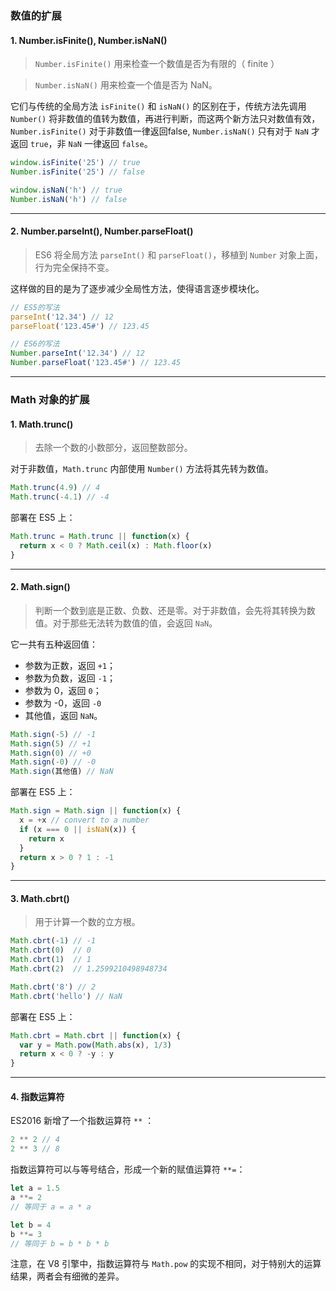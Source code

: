 ### 数值的扩展

#### 1. Number.isFinite(), Number.isNaN()

> `Number.isFinite()` 用来检查一个数值是否为有限的（ finite ）

> `Number.isNaN()` 用来检查一个值是否为 NaN。

它们与传统的全局方法 `isFinite()` 和 `isNaN()` 的区别在于，传统方法先调用 `Number()` 将非数值的值转为数值，再进行判断，而这两个新方法只对数值有效，`Number.isFinite()` 对于非数值一律返回false, `Number.isNaN()` 只有对于 `NaN` 才返回 `true`，非 `NaN` 一律返回 `false`。

```javascript
window.isFinite('25') // true
Number.isFinite('25') // false

window.isNaN('h') // true
Number.isNaN('h') // false
```

---

#### 2. Number.parseInt(), Number.parseFloat()

> ES6 将全局方法 `parseInt()` 和 `parseFloat()`，移植到 `Number` 对象上面，行为完全保持不变。

这样做的目的是为了逐步减少全局性方法，使得语言逐步模块化。

```javascript
// ES5的写法
parseInt('12.34') // 12
parseFloat('123.45#') // 123.45

// ES6的写法
Number.parseInt('12.34') // 12
Number.parseFloat('123.45#') // 123.45
```

---

### Math 对象的扩展

#### 1. Math.trunc()

> 去除一个数的小数部分，返回整数部分。

对于非数值，`Math.trunc` 内部使用 `Number()` 方法将其先转为数值。

```javascript
Math.trunc(4.9) // 4
Math.trunc(-4.1) // -4
```

部署在 ES5 上：

```javascript
Math.trunc = Math.trunc || function(x) {
  return x < 0 ? Math.ceil(x) : Math.floor(x)
}
```

---

#### 2. Math.sign()

> 判断一个数到底是正数、负数、还是零。对于非数值，会先将其转换为数值。对于那些无法转为数值的值，会返回 `NaN`。

它一共有五种返回值：

- 参数为正数，返回 `+1`；
- 参数为负数，返回 `-1`；
- 参数为 0，返回 `0`；
- 参数为 -0，返回 `-0`
- 其他值，返回 `NaN`。

```javascript
Math.sign(-5) // -1
Math.sign(5) // +1
Math.sign(0) // +0
Math.sign(-0) // -0
Math.sign(其他值) // NaN
```

部署在 ES5 上：

```javascript
Math.sign = Math.sign || function(x) {
  x = +x // convert to a number
  if (x === 0 || isNaN(x)) {
    return x
  }
  return x > 0 ? 1 : -1
}
```

---

#### 3. Math.cbrt()

> 用于计算一个数的立方根。

```javascript
Math.cbrt(-1) // -1
Math.cbrt(0)  // 0
Math.cbrt(1)  // 1
Math.cbrt(2)  // 1.2599210498948734

Math.cbrt('8') // 2
Math.cbrt('hello') // NaN
```

部署在 ES5 上：

```javascript
Math.cbrt = Math.cbrt || function(x) {
  var y = Math.pow(Math.abs(x), 1/3)
  return x < 0 ? -y : y
}
```

---

#### 4. 指数运算符

ES2016 新增了一个指数运算符 `**` ：

```javascript
2 ** 2 // 4
2 ** 3 // 8
```

指数运算符可以与等号结合，形成一个新的赋值运算符 `**=`：

```javascript
let a = 1.5
a **= 2
// 等同于 a = a * a

let b = 4
b **= 3
// 等同于 b = b * b * b
```

注意，在 V8 引擎中，指数运算符与 `Math.pow` 的实现不相同，对于特别大的运算结果，两者会有细微的差异。
